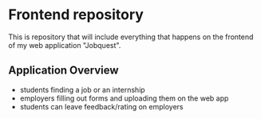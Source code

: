 # Frontend repository

This is repository that will include everything that happens on the frontend of my web application "Jobquest".

## Application Overview

- students finding a job or an internship
- employers filling out forms and uploading them on the web app
- students can leave feedback/rating on employers
